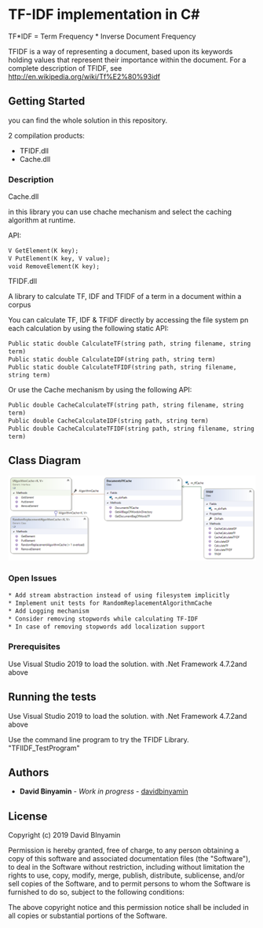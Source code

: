 # TF-IDF implementation in C#
TF*IDF = Term Frequency * Inverse Document Frequency

TFIDF is a way of representing a document, based upon its keywords holding values that represent their importance within the document. For a complete description of TFIDF, see http://en.wikipedia.org/wiki/Tf%E2%80%93idf


## Getting Started

you can find the whole solution in this repository.

2 compilation products:
 * TFIDF.dll
 * Cache.dll

### Description
Cache.dll

in this library you can use chache mechanism and select the caching algorithm at runtime.

API:
	
	V GetElement(K key);
	V PutElement(K key, V value);
	void RemoveElement(K key);


TFIDF.dll

A library to calculate TF, IDF and TFIDF of a term in a document within a corpus

You can calculate TF, IDF & TFIDF directly by accessing the file system pn each calculation
by using the following static API:

	Public static double CalculateTF(string path, string filename, string term)
	Public static double CalculateIDF(string path, string term)
	Public static double CalculateTFIDF(string path, string filename, string term)

Or use the Cache mechanism by using the following API:

	Public double CacheCalculateTF(string path, string filename, string term)
	Public double CacheCalculateIDF(string path, string term)
	Public double CacheCalculateTFIDF(string path, string filename, string term)


## Class Diagram
![alt text](https://github.com/davidbinyamin/TFIDF/blob/master/ClassDiagram.png)

### Open Issues
	* Add stream abstraction instead of using filesystem implicitly
	* Implement unit tests for RandomReplacementAlgorithmCache
	* Add Logging mechanism
	* Consider removing stopwords while calculating TF-IDF
	* In case of removing stopwords add localization support

### Prerequisites
Use Visual Studio 2019 to load the solution. with .Net Framework 4.7.2and above


## Running the tests

Use Visual Studio 2019 to load the solution. with .Net Framework 4.7.2and above

Use the command line program to try the TFIDF Library.
"TFIIDF_TestProgram"

## Authors

* **David Binyamin** - *Work in progress* - [davidbinyamin](https://github.com/davidbinyamin)


## License

Copyright (c) 2019 David BInyamin

Permission is hereby granted, free of charge, to any person obtaining a copy of this software and associated documentation files (the "Software"), to deal in the Software without restriction, including without limitation the rights to use, copy, modify, merge, publish, distribute, sublicense, and/or sell copies of the Software, and to permit persons to whom the Software is furnished to do so, subject to the following conditions:

The above copyright notice and this permission notice shall be included in all copies or substantial portions of the Software.

